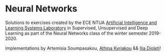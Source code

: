 # Neural Networks

Solutions to exercises created by the ECE NTUA [Artificial Intelligence and Learning Systems Laboratory](https://www.ails.ece.ntua.gr) in Supervised, Unsupervised and Deep Learning as part of the Neural Networks class of the winter semester 2019-2020.

Implementations by Artemisia Soumpasakou, [Athina Kyriakou](https://github.com/AthinaKyriakou) && [Ilia Dioleti](https://github.com/IliaDi)!
